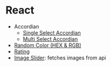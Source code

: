 # React

- Accordian
  - [Single Select Accordian](src/components/accordian/SingleSelectAccordian.jsx)
  - [Multi Select Accordian](src/components/accordian/MultiSelectAccordian.jsx)
- [Random Color (HEX & RGB)](src/components/random-color/RandomColor.jsx)
- [Rating](src/components/rating/StarRating.jsx)
- [Image Slider](src/components/image-slider/ImageSlider.jsx): fetches images from api
